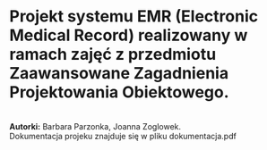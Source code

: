<h1>Projekt systemu EMR (Electronic Medical Record) realizowany w ramach zajęć z przedmiotu Zaawansowane Zagadnienia Projektowania Obiektowego.</h1> <br>
<b>Autorki:</b> Barbara Parzonka, Joanna Zoglowek. <br>
Dokumentacja projeku znajduje się w pliku dokumentacja.pdf
